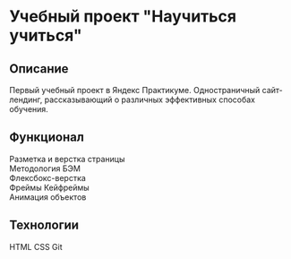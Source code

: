 # Учебный проект "Научиться учиться"  

## Описание
Первый учебный проект в Яндекс Практикуме. Одностраничный сайт-лендинг, рассказывающий о различных эффективных способах обучения.  

## Функционал
Разметка и верстка страницы  
Методология БЭМ  
Флексбокс-верстка   
Фреймы 
Кейфреймы  
Анимация объектов

## Технологии
HTML 
CSS 
Git
